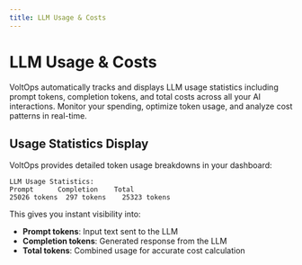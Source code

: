 ```yaml
---
title: LLM Usage & Costs
---
```


# LLM Usage & Costs

VoltOps automatically tracks and displays LLM usage statistics including prompt tokens, completion tokens, and total costs across all your AI interactions. Monitor your spending, optimize token usage, and analyze cost patterns in real-time.

## Usage Statistics Display

VoltOps provides detailed token usage breakdowns in your dashboard:

```
LLM Usage Statistics:
Prompt      Completion    Total
25026 tokens  297 tokens    25323 tokens
```

This gives you instant visibility into:

- **Prompt tokens**: Input text sent to the LLM
- **Completion tokens**: Generated response from the LLM
- **Total tokens**: Combined usage for accurate cost calculation
